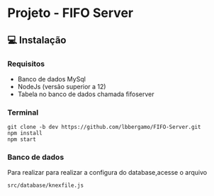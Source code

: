# Projeto - FIFO Server
## :computer: Instalação
### Requisitos
- Banco de dados MySql 
- NodeJs (versão superior a 12)
- Tabela no banco de dados chamada fifoserver

### Terminal
```
git clone -b dev https://github.com/lbbergamo/FIFO-Server.git
npm install
npm start
```

### Banco de dados
Para realizar para realizar a configura do database,acesse o arquivo
```
src/database/knexfile.js
```
